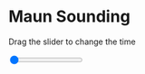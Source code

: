 <h1>Maun Sounding</h1>
<p>Drag the slider to change the time</p>

<div class="slidecontainer">
<input oninput='setImage(this)' class="slider" type="range" min="0" max="1" value="0" step="1" />
<img id='img'/>
</div>

<script>
var img = document.getElementById('img');
var img_array = ['/assets/images/skwt/skd_maun_wrfout_d01_2020-05-02_12:00:00.png',];
function setImage(obj)
{
        var value = obj.value;
        img.src = img_array[value];

}
</script>
